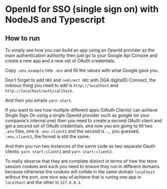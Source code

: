 # OpenId for SSO (single sign on) with NodeJS and Typescript


## How to run


To simply see how you can build an app using an OpenId provider
as the main authentication authority then just go to your Google Api Console
and create a new app and a new set of OAuth credentials.

Copy `.env.example` into `.env` and fill the values with what Google gave you.

Don't forget to add `URI` and `redirect URI` with DGA digitalID-Connect,
the ovbious thing you need to add is `http://localhost` and `http://localhost/auth/callback`.

And then you simple `yarn start`.


If you want to see how mutliple different apps (OAuth Clients) can achieve Single Sign On
using a single OpenId provider such as google (or your companie's internal one) then you need 
to create a second OAuth client and get a second set of OAuth credentials, and now you are going to fill
two `.env` files, one is `.env.client1` and the second is ..., you guessed, `.env.client2`, the format is still
the same.

And then you run two instances of the same code as two separate Oauth clients: `yarn start:client1` and `yarn start:client2`.

To really observe that they are complete distinct in terms of how the store session cookies and such you need
to ensure they run in different domains because otherwise the cookies will collide in the same domain `localhost` without
the port, one nice way of achieve that is runing one app in `localhost` and the other in `127.0.0.1`.
